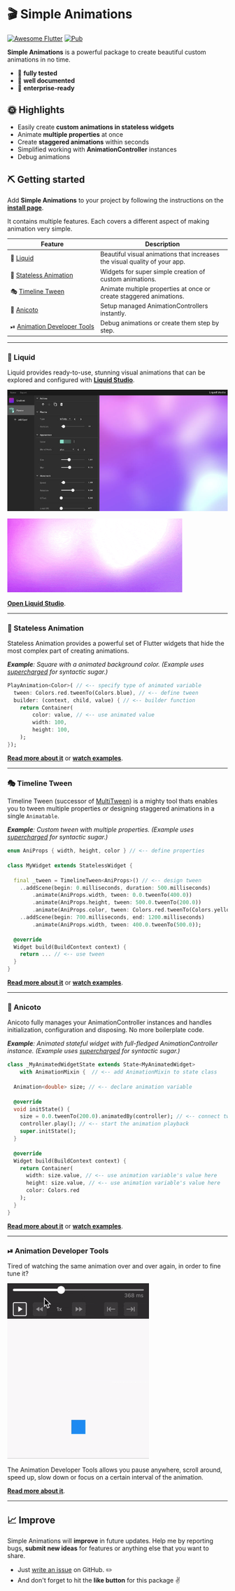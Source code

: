 # 🎬 Simple Animations

[![Awesome Flutter](https://img.shields.io/badge/Awesome-Flutter-blue.svg?longCache=true&style=flat-square)](https://github.com/Solido/awesome-flutter)
[![Pub](https://img.shields.io/pub/v/simple_animations.svg)](https://pub.dartlang.org/packages/simple_animations)


**Simple Animations** is a powerful package to create beautiful custom animations in no time.

- 💪 **fully tested**
- 📝 **well documented**
- 💼 **enterprise-ready**


## 🌞 Highlights

- Easily create **custom animations in stateless widgets**
- Animate **multiple properties** at once
- Create **staggered animations** within seconds
- Simplified working with **AnimationController** instances
- Debug animations

## ⛏️ Getting started

Add **Simple Animations** to your project by following the instructions on the 
**[install page](https://pub.dev/packages/simple_animations/install)**.

It contains multiple features. Each covers a different aspect of making animation very simple.

| Feature | Description |
| --- | ----------- |
| 🍹&nbsp;[Liquid](#-liquid) | Beautiful visual animations that increases the visual quality of your app. |
| 🚀&nbsp;[Stateless&nbsp;Animation](#-stateless-animation) | Widgets for super simple creation of custom animations. |
| 🎭&nbsp;[Timeline Tween](#-timeline-tween) | Animate multiple properties at once or create staggered animations. |
| 🎥&nbsp;[Anicoto](#-anicoto) | Setup managed AnimationControllers instantly. |
| ⏯&nbsp;[Animation&nbsp;Developer&nbsp;Tools](#-animation-developer-tools) | Debug animations or create them step by step. |

---

### 🍹 Liquid

Liquid provides ready-to-use, stunning visual animations that can be explored and configured with **[Liquid Studio](https://felixblaschke.github.io/liquid-studio)**.

![plasma](https://raw.githubusercontent.com/felixblaschke/simple_animations_documentation_assets/master/sa_liquid/studio1.jpg)

![plasma](https://raw.githubusercontent.com/felixblaschke/simple_animations_documentation_assets/master/sa_liquid/plasma2.gif)

**[Open Liquid Studio](https://felixblaschke.github.io/liquid-studio)**.

---

### 🚀 Stateless Animation

Stateless Animation provides a powerful set of Flutter widgets that hide the most complex part of creating animations.

***Example**: Square with a animated background color. (Example uses [supercharged](https://pub.dev/packages/supercharged) for syntactic sugar.)*

```dart
PlayAnimation<Color>( // <-- specify type of animated variable
  tween: Colors.red.tweenTo(Colors.blue), // <-- define tween
  builder: (context, child, value) { // <-- builder function
    return Container(
        color: value, // <-- use animated value
        width: 100, 
        height: 100,
    );
});
```

[**Read more about it**](doc/stateless_animation.md) or [**watch examples**](example/stateless_animation.md).

---

### 🎭 Timeline Tween


Timeline Tween (successor of [MultiTween](doc/multi_tween.md)) is a mighty tool thats enables you to tween multiple properties *or* designing staggered animations in a single `Animatable`.

***Example**: Custom tween with multiple properties. (Example uses [supercharged](https://pub.dev/packages/supercharged) for syntactic sugar.)*

```dart
enum AniProps { width, height, color } // <-- define properties

class MyWidget extends StatelessWidget {

  final _tween = TimelineTween<AniProps>() // <-- design tween
    ..addScene(begin: 0.milliseconds, duration: 500.milliseconds)
        .animate(AniProps.width, tween: 0.0.tweenTo(400.0))
        .animate(AniProps.height, tween: 500.0.tweenTo(200.0))
        .animate(AniProps.color, tween: Colors.red.tweenTo(Colors.yellow))
    ..addScene(begin: 700.milliseconds, end: 1200.milliseconds)
        .animate(AniProps.width, tween: 400.0.tweenTo(500.0));

  @override
  Widget build(BuildContext context) {
    return ... // <-- use tween
  }
}
```

[**Read more about it**](doc/timeline_tween.md) or [**watch examples**](example/timeline_tween.md).

---


### 🎥 Anicoto

Anicoto fully manages your AnimationController instances and handles initialization, configuration and disposing. No more boilerplate code.

***Example**: Animated stateful widget with full-fledged AnimationController instance. (Example uses [supercharged](https://pub.dev/packages/supercharged) for syntactic sugar.)*

```dart
class _MyAnimatedWidgetState extends State<MyAnimatedWidget>
    with AnimationMixin {  // <-- add AnimationMixin to state class

  Animation<double> size; // <-- declare animation variable

  @override
  void initState() {
    size = 0.0.tweenTo(200.0).animatedBy(controller); // <-- connect tween and controller and apply to animation variable
    controller.play(); // <-- start the animation playback
    super.initState();
  }

  @override
  Widget build(BuildContext context) {
    return Container(
      width: size.value, // <-- use animation variable's value here 
      height: size.value, // <-- use animation variable's value here
      color: Colors.red
    );
  }
}
```

[**Read more about it**](doc/anicoto.md) or [**watch examples**](example/anicoto.md).

---

### ⏯ Animation Developer Tools

Tired of watching the same animation over and over again, in order to fine tune it?

![devtools](https://raw.githubusercontent.com/felixblaschke/simple_animations_documentation_assets/master/v2/devtools.gif)

The Animation Developer Tools allows you pause anywhere, scroll around, speed up, slow down or focus on a certain interval of the animation.

[**Read more about it**](doc/animation_developer_tools.md).

---

## 📈 Improve

Simple Animations will **improve** in future updates. Help me by reporting bugs, **submit new ideas** for features or anything else that you want to share.

- Just [write an issue](https://github.com/felixblaschke/simple_animations/issues) on GitHub. ✏️
- And don't forget to hit the **like button** for this package ✌️


